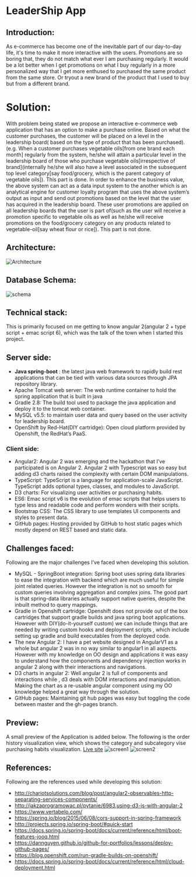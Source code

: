 # LeaderShip App
## Introduction:
As e-commerce has become one of the inevitable part of our day-to-day life, it's time to make it more interactive with the users. Promotions are so boring that, they do not match what ever I am purchasing regularly. It would be a lot better when I get promotions on what I buy regularly in a more personalized way that I get more enthused to purchased the same product from the same store. Or tryout a new brand of the product that I used to buy but from a different brand.
# Solution:
With problem being stated we propose an interactive e-commerce web application that has an option to make a purchase online. Based on what the customer purchases, the customer will be placed on a level in the leadership board( based on the type of product that has been purchased). (e.g. When a customer purchases vegetable oils[from one brand each month] regularly from the system, he/she will attain a particular level in the leadership board of those who purchase vegetable oils[irrespective of brand](internally he/she will also have a level associated in the subsequent top level category[say food/grocery, which is the parent category of vegetable oils]). This part is done.
     In order to enhance the business value, the above system can act as a data input system to the another which is an analytical engine for customer loyalty program that uses the above system’s output as input and send out promotions based on the level that the user has acquired in the leadership board. These user promotions are applied on all leadership boards that the user is part of(such as the user will receive a promotion specific to vegetable oils as well as he/she will receive promotions on the food/grocery category on any products related to vegetable-oil[say wheat flour or rice]). This part is not done.
## Architecture:
![Architecture](https://file.ac/8o9uwnYZvZQ/image1.png "Architecture")
## Database Schema:
![schema](https://file.ac/8o9uwnYZvZQ/image2.png "Database")
## Technical stack:
This is primarily focused on me getting to know angular 2(angular 2 + type script + emac script 6), which was the talk of the town when I started this project.
## Server side:

- **Java spring-boot** : the latest java web framework to rapidly build rest applications that can be tied with various data sources through JPA repository library.
- Apache Tomcat web server: The web runtime container to hold the spring application that is built in java
- Gradle 2.8: The build tool used to package the java application and deploy it to the tomcat web container.
- MySQL v5.5: to maintain user data and query based on the user activity for leadership board.
- OpenShift by Red-Hat(DIY cartridge): Open cloud platform provided by Openshift, the RedHat’s PaaS.

### Client side:

- Angular2: Angular 2 was emerging and the hackathon that I’ve participated is on Angular 2. Angular 2 with Typescript was so easy but adding d3 charts raised the complexity with certain DOM manipulations.
- TypeScript: TypeScript is a language for application-scale JavaScript. TypeScript adds optional types, classes, and modules to JavaScript.
- D3 charts: For visualizing user activities or purchasing habits.
- ES6: Emac script v6 is the evolution of emac scripts that helps users to type less and readable code and perform wonders with their scripts.
- Bootstrap CSS: The CSS library to use templates UI components and styles to present data.
- GitHub pages: Hosting provided by GitHub to host static pages which mostly depend on REST based and static data.

## Challenges faced:
Following are the major challenges I’ve faced when developing this solution.

- MySQL - SpringBoot integration: Spring boot uses spring data libraries to ease the integration with backend which are much useful for simple joint related queries. However the integration is not so smooth for custom queries involving aggregation and complex joins. The good part is that spring-data libraries actually support native queries, despite the inbuilt method to query mappings.
- Gradle in Openshift cartridge: Openshift does not provide out of the box cartridges that support gradle builds and java spring boot applications. However with DIY(do-it-yourself custom) we can include things that are needed by writing custom hooks and deployment scripts , which include setting up gradle and build executables from the deployed code.
- The new Angular 2: I have a pet website designed in AngularV1 as a whole but angular 2 was in no way similar to angular1 in all aspects. However with my knowledge on OO design and applications it was easy to understand how the components and dependency injection works in angular 2 along with their interactions and navigations.
- D3 charts in angular 2: Well angular 2 is full of components and interactions while , d3 deals with DOM interactions and manipulation. Making the chart as a re-usable angular component using my OO knowledge helped a great way through the solution.
- GitHub pages: Maintaining git hub pages was easy but toggling the code between master and the gh-pages branch.

## Preview:
A small preview of the Application is added below. The following is the order history visualization view, which shows the category and subcategory vise purchasing habits visualization.
[Live site](http://rajagopal28.github.io/leaderboard-app/)
![screen1](https://file.ac/8o9uwnYZvZQ/image3.png "screen1")
![screen2](https://file.ac/8o9uwnYZvZQ/image4.png "screen2")

## References:
Following are the references used while developing this solution:

- http://chariotsolutions.com/blog/post/angular2-observables-http-separating-services-components/
- http://jakzaprogramowac.pl/pytanie/6983,using-d3-js-with-angular-2
- https://www.vertabelo.com/
- https://spring.io/blog/2015/06/08/cors-support-in-spring-framework
- http://projects.spring.io/spring-boot/#quick-start
- https://docs.spring.io/spring-boot/docs/current/reference/html/boot-features-jooq.html
- https://dannguyen.github.io/github-for-portfolios/lessons/deploy-github-pages/
- https://blog.openshift.com/run-gradle-builds-on-openshift/
- https://docs.spring.io/spring-boot/docs/current/reference/html/cloud-deployment.html
